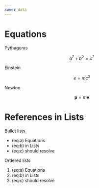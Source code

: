 ```yaml
---
some: data
---
```


# Equations

Pythagoras

$$
\label{a}
a^2 + b^2 = c^2
$$

Einstein

$$
\label{b}
e = mc^2
$$

Newton

$$
\label{c}
\mathbf {p} =m\mathbf {v}
$$

# References in Lists

Bullet lists

- (eq:a) Equations
- (eq:b) in Lists
- (eq:c) should resolve

Ordered lists

1. (eq:a) Equations
2. (eq:b) in Lists
3. (eq:c) should resolve

